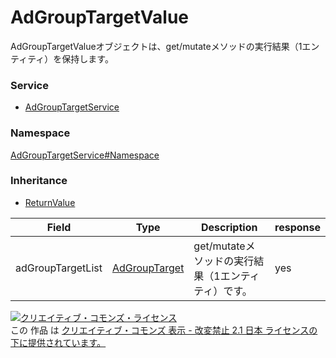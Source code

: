

# AdGroupTargetValue

AdGroupTargetValueオブジェクトは、get/mutateメソッドの実行結果（1エンティティ）を保持します。

### Service

+ [AdGroupTargetService](../../services/AdGroupTargetService.md)

### Namespace

[AdGroupTargetService#Namespace](../../services/AdGroupTargetService.md#namespace)

### Inheritance

+ [ReturnValue](../Common/ReturnValue.md)

| Field | Type | Description | response |
| ----- | ---- | ----------- | -------- |
| adGroupTargetList | [AdGroupTarget](./AdGroupTarget.md) | get/mutateメソッドの実行結果（1エンティティ）です。 | yes | |

<a rel="license" href="http://creativecommons.org/licenses/by-nd/2.1/jp/"><img alt="クリエイティブ・コモンズ・ライセンス" style="border-width:0" src="https://i.creativecommons.org/l/by-nd/2.1/jp/88x31.png" /></a><br />この 作品 は <a rel="license" href="http://creativecommons.org/licenses/by-nd/2.1/jp/">クリエイティブ・コモンズ 表示 - 改変禁止 2.1 日本 ライセンスの下に提供されています。</a>
